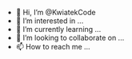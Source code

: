 - 👋 Hi, I’m @KwiatekCode
- 👀 I’m interested in ...
- 🌱 I’m currently learning ...
- 💞️ I’m looking to collaborate on ...
- 📫 How to reach me ...

<!---
KwiatekCode/KwiatekCode is a ✨ special ✨ repository because its `README.md` (this file) appears on your GitHub profile.
You can click the Preview link to take a look at your changes.
--->
